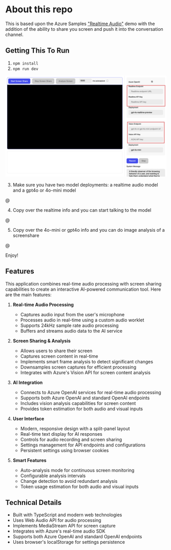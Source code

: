 # About this repo

This is based upon the Azure Samples ["Realtime Audio"](https://github.com/azure-samples/aoai-realtime-audio-sdk) demo with the addition of the ability to share you screen and push it into the conversation channel.

## Getting This To Run

1. `npm install`
2. `npm run dev`

![](assets/app.png)

3. Make sure you have two model deployments: a realtime audio model and a gpt4o or 4o-mini model

@[](assets/twomodels.png)

4. Copy over the realtime info and you can start talking to the model

@[](assets/audio.png)

5. Copy over the 4o-mini or gpt4o info and you can do image analysis of a screenshare

@[](assets/vision.png)

Enjoy!

## Features

This application combines real-time audio processing with screen sharing capabilities to create an interactive AI-powered communication tool. Here are the main features:

1. **Real-time Audio Processing**
   - Captures audio input from the user's microphone
   - Processes audio in real-time using a custom audio worklet
   - Supports 24kHz sample rate audio processing
   - Buffers and streams audio data to the AI service

2. **Screen Sharing & Analysis**
   - Allows users to share their screen
   - Captures screen content in real-time
   - Implements smart frame analysis to detect significant changes
   - Downsamples screen captures for efficient processing
   - Integrates with Azure's Vision API for screen content analysis

3. **AI Integration**
   - Connects to Azure OpenAI services for real-time audio processing
   - Supports both Azure OpenAI and standard OpenAI endpoints
   - Includes vision analysis capabilities for screen content
   - Provides token estimation for both audio and visual inputs

4. **User Interface**
   - Modern, responsive design with a split-panel layout
   - Real-time text display for AI responses
   - Controls for audio recording and screen sharing
   - Settings management for API endpoints and configurations
   - Persistent settings using browser cookies

5. **Smart Features**
   - Auto-analysis mode for continuous screen monitoring
   - Configurable analysis intervals
   - Change detection to avoid redundant analysis
   - Token usage estimation for both audio and visual inputs

## Technical Details

- Built with TypeScript and modern web technologies
- Uses Web Audio API for audio processing
- Implements MediaStream API for screen capture
- Integrates with Azure's real-time audio SDK
- Supports both Azure OpenAI and standard OpenAI endpoints
- Uses browser's localStorage for settings persistence